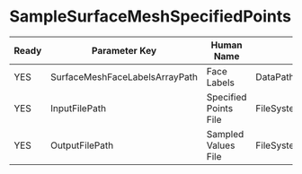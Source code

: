 # SampleSurfaceMeshSpecifiedPoints

| Ready | Parameter Key | Human Name | Parameter Type | Parameter Class |
|-------|---------------|------------|-----------------|----------------|
| YES | SurfaceMeshFaceLabelsArrayPath | Face Labels | DataPath | ArraySelectionParameter |
| YES | InputFilePath | Specified Points File | FileSystemPathParameter::ValueType | FileSystemPathParameter |
| YES | OutputFilePath | Sampled Values File | FileSystemPathParameter::ValueType | FileSystemPathParameter |

